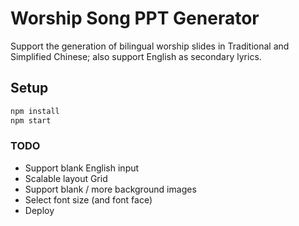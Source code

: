 # Worship Song PPT Generator

Support the generation of bilingual worship slides in Traditional and Simplified Chinese; also support English as secondary lyrics.

## Setup

```bash
npm install
npm start
```

### TODO
- Support blank English input
- Scalable layout Grid
- Support blank / more background images
- Select font size (and font face)
- Deploy
